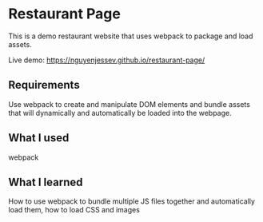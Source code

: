 # Restaurant Page
This is a demo restaurant website that uses webpack to package and load assets.

Live demo: https://nguyenjessev.github.io/restaurant-page/

## Requirements
Use webpack to create and manipulate DOM elements and bundle assets that will dynamically and automatically be loaded into the webpage.

## What I used
webpack

## What I learned
How to use webpack to bundle multiple JS files together and automatically load them, how to load CSS and images
